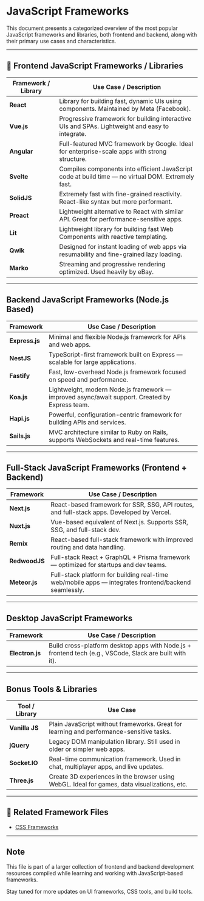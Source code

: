 # JavaScript Frameworks

This document presents a categorized overview of the most popular JavaScript frameworks and libraries, both frontend and backend, along with their primary use cases and characteristics.

---

## 🔧 Frontend JavaScript Frameworks / Libraries

| Framework / Library | Use Case / Description                                                                                    |
| ------------------- | --------------------------------------------------------------------------------------------------------- |
| **React**           | Library for building fast, dynamic UIs using components. Maintained by Meta (Facebook).                   |
| **Vue.js**          | Progressive framework for building interactive UIs and SPAs. Lightweight and easy to integrate.           |
| **Angular**         | Full-featured MVC framework by Google. Ideal for enterprise-scale apps with strong structure.             |
| **Svelte**          | Compiles components into efficient JavaScript code at build time — no virtual DOM. Extremely fast.        |
| **SolidJS**         | Extremely fast with fine-grained reactivity. React-like syntax but more performant.                       |
| **Preact**          | Lightweight alternative to React with similar API. Great for performance-sensitive apps.                  |
| **Lit**             | Lightweight library for building fast Web Components with reactive templating.                            |
| **Qwik**            | Designed for instant loading of web apps via resumability and fine-grained lazy loading.                  |
| **Marko**           | Streaming and progressive rendering optimized. Used heavily by eBay.                                      |

---

## Backend JavaScript Frameworks (Node.js Based)

| Framework      | Use Case / Description                                                                                                |
| -------------- | --------------------------------------------------------------------------------------------------------------------- |
| **Express.js** | Minimal and flexible Node.js framework for APIs and web apps.                                                         |
| **NestJS**     | TypeScript-first framework built on Express — scalable for large applications.                                       |
| **Fastify**    | Fast, low-overhead Node.js framework focused on speed and performance.                                               |
| **Koa.js**     | Lightweight, modern Node.js framework — improved async/await support. Created by Express team.                       |
| **Hapi.js**    | Powerful, configuration-centric framework for building APIs and services.                                            |
| **Sails.js**   | MVC architecture similar to Ruby on Rails, supports WebSockets and real-time features.                               |

---

## Full-Stack JavaScript Frameworks (Frontend + Backend)

| Framework     | Use Case / Description                                                                                     |
| ------------- | ---------------------------------------------------------------------------------------------------------- |
| **Next.js**   | React-based framework for SSR, SSG, API routes, and full-stack apps. Developed by Vercel.                  |
| **Nuxt.js**   | Vue-based equivalent of Next.js. Supports SSR, SSG, and full-stack dev.                                     |
| **Remix**     | React-based full-stack framework with improved routing and data handling.                                  |
| **RedwoodJS** | Full-stack React + GraphQL + Prisma framework — optimized for startups and dev teams.                      |
| **Meteor.js** | Full-stack platform for building real-time web/mobile apps — integrates frontend/backend seamlessly.        |

---

## Desktop JavaScript Frameworks

| Framework     | Use Case / Description                                                                                     |
| ------------- | ---------------------------------------------------------------------------------------------------------- |
| **Electron.js** | Build cross-platform desktop apps with Node.js + frontend tech (e.g., VSCode, Slack are built with it).  |

---

## Bonus Tools & Libraries

| Tool / Library  | Use Case                                                                                          |
| ----------------| -------------------------------------------------------------------------------------------------- |
| **Vanilla JS**  | Plain JavaScript without frameworks. Great for learning and performance-sensitive tasks.           |
| **jQuery**      | Legacy DOM manipulation library. Still used in older or simpler web apps.                         |
| **Socket.IO**   | Real-time communication framework. Used in chat, multiplayer apps, and live updates.              |
| **Three.js**    | Create 3D experiences in the browser using WebGL. Ideal for games, data visualizations, etc.      |

---

## 🔗 Related Framework Files

- [CSS Frameworks](./CSS%20Frameworks.md)

---

## Note

This file is part of a larger collection of frontend and backend development resources compiled while learning and working with JavaScript-based frameworks.

Stay tuned for more updates on UI frameworks, CSS tools, and build tools.

